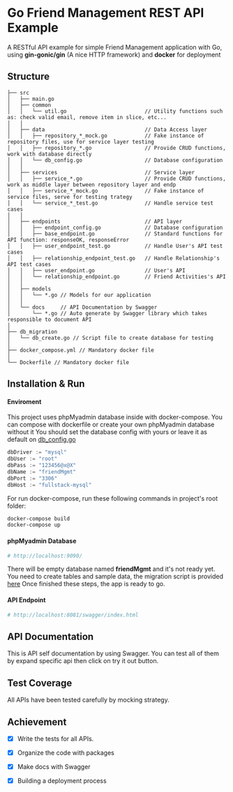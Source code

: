 # Go Friend Management REST API Example
A RESTful API example for simple Friend Management application with Go, using **gin-gonic/gin** (A nice HTTP framework) and **docker** for deployment

## Structure
```
├── src
│   ├── main.go
│   ├── common           
│   │   └── util.go                         // Utility functions such as: check valid email, remove item in slice, etc...
│   │
│   ├── data                                // Data Access layer
│   │   ├── repository_*_mock.go            // Fake instance of repository files, use for service layer testing
│   │   ├── repository_*.go                 // Provide CRUD functions, work with database directly
│   │   └── db_config.go                    // Database configuration
│   │
│   ├── services                            // Service layer
│   │	├── service_*.go                    // Provide CRUD functions, work as middle layer between repository layer and endp
│   │   ├── service_*_mock.go               // Fake instance of service files, serve for testing trategy
│   │   └── service_*_test.go               // Handle service test cases
│   │
│   ├── endpoints                           // API layer
│   │   ├── endpoint_config.go              // Database configuration
│   │   ├── base_endpoint.go                // Standard functions for API function: responseOK, responseError
│   │   ├── user_endpoint_test.go           // Handle User's API test cases
│   │   ├── relationship_endpoint_test.go   // Handle Relationship's API test cases
│   │   ├── user_endpoint.go                // User's API
│   │   └── relationship_endpoint.go        // Friend Activities's API
│   │
│   ├── models         
│   │   └── *.go // Models for our application
│   │
│   └── docs     // API Documentation by Swagger
│       └── *.go // Auto generate by Swagger library which takes responsible to document API
│
├── db_migration
│   └── db_create.go // Script file to create database for testing
│
├── docker_compose.yml // Mandatory docker file
│
└── Dockerfile // Mandatory docker file
```

## Installation & Run

#### Enviroment
This project uses phpMyadmin database inside with docker-compose. You can compose with dockerfile or create your own phpMyadmin database without it
You should set the database config with yours or leave it as default on [db_config.go](https://github.com/s3corp-github/SP_FriendManagementAPI_Golang_KyTruong/blob/master/src/data/db_config.go)
```go
dbDriver := "mysql"
dbUser := "root"
dbPass := "123456@x@X"
dbName := "friendMgmt"
dbPort := "3306"
dbHost := "fullstack-mysql"
```

For run docker-compose, run these following commands in project's root folder:

```bash
docker-compose build
docker-compose up
```

#### phpMyadmin Database
```bash
# http://localhost:9090/
```
There will be empty database named **friendMgmt** and it's not ready yet. You need to create tables and sample data, the migration script is provided [here](https://github.com/s3corp-github/SP_FriendManagementAPI_Golang_KyTruong/blob/master/db_migration/db_create.sql)
Once finished these steps, the app is ready to go.

#### API Endpoint
```bash
# http://localhost:8081/swagger/index.html
```

## API Documentation
This is API self documentation by using Swagger. You can test all of them by expand specific api then click on try it out button.


## Test Coverage
All APIs have been tested carefully by mocking strategy. 


## Achievement

- [x] Write the tests for all APIs.
- [x] Organize the code with packages
- [x] Make docs with Swagger
- [x] Building a deployment process 


